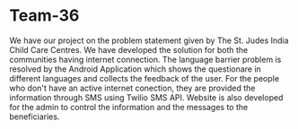 # Team-36

We have our project on the problem statement given by The St. Judes India Child Care Centres.
We have developed the solution for both the communities having internet connection.
The language barrier problem is resolved by the Android Application which shows the questionare in different languages and collects the feedback of the user.
For the people who don't have an active internet conection, they are provided the information through SMS using Twilio SMS API.
Website is also developed for the admin to control the information and the messages to the beneficiaries.
